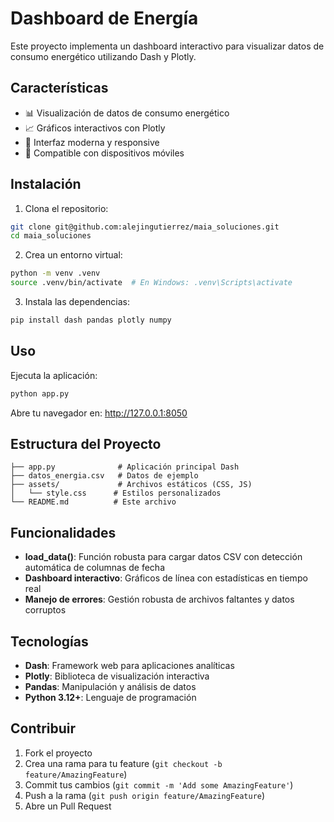 # Dashboard de Energía

Este proyecto implementa un dashboard interactivo para visualizar datos de consumo energético utilizando Dash y Plotly.

## Características

- 📊 Visualización de datos de consumo energético
- 📈 Gráficos interactivos con Plotly
- 🎨 Interfaz moderna y responsive
- 📱 Compatible con dispositivos móviles

## Instalación

1. Clona el repositorio:
```bash
git clone git@github.com:alejingutierrez/maia_soluciones.git
cd maia_soluciones
```

2. Crea un entorno virtual:
```bash
python -m venv .venv
source .venv/bin/activate  # En Windows: .venv\Scripts\activate
```

3. Instala las dependencias:
```bash
pip install dash pandas plotly numpy
```

## Uso

Ejecuta la aplicación:
```bash
python app.py
```

Abre tu navegador en: http://127.0.0.1:8050

## Estructura del Proyecto

```
├── app.py              # Aplicación principal Dash
├── datos_energia.csv   # Datos de ejemplo
├── assets/             # Archivos estáticos (CSS, JS)
│   └── style.css      # Estilos personalizados
└── README.md          # Este archivo
```

## Funcionalidades

- **load_data()**: Función robusta para cargar datos CSV con detección automática de columnas de fecha
- **Dashboard interactivo**: Gráficos de línea con estadísticas en tiempo real
- **Manejo de errores**: Gestión robusta de archivos faltantes y datos corruptos

## Tecnologías

- **Dash**: Framework web para aplicaciones analíticas
- **Plotly**: Biblioteca de visualización interactiva
- **Pandas**: Manipulación y análisis de datos
- **Python 3.12+**: Lenguaje de programación

## Contribuir

1. Fork el proyecto
2. Crea una rama para tu feature (`git checkout -b feature/AmazingFeature`)
3. Commit tus cambios (`git commit -m 'Add some AmazingFeature'`)
4. Push a la rama (`git push origin feature/AmazingFeature`)
5. Abre un Pull Request
